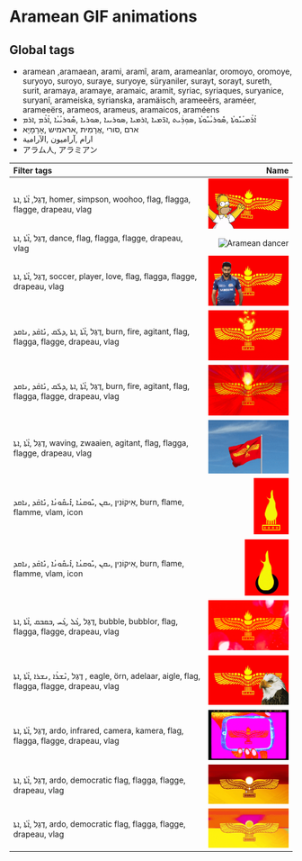 # Aramean GIF animations

## Global tags

- aramean ,aramaean, arami, aramî, aram, arameanlar, oromoyo, oromoye, suryoyo, suroyo, suraye, suryoye, süryaniler, surayt, sorayt, sureth, surit, aramaya, aramaye, aramaic, aramit, syriac, syriaques, suryanice, suryanî, arameiska, syrianska, aramäisch, arameeërs, araméer, arameeërs, arameos, arameus, aramaicos, araméens
- ܐܳܪܳܡܝܳܝܽܘܬܳܐ ,ܣܽܘܪܝܳܝܽܘܬܳܐ ,ܣܘܼܪܲܝܬ ,ܐܪ̈ܡܝܐ ,ܐܪܡܝܐ ,ܣܘܪܝܝܐ ,ܣܘܪܝܐ ,ܣܽܘܪܝܳܝܳܐ ,ܐܳܪܳܡ ,ܐܪܡ
- ארם ,סורי ,אֲרָמִית ,אראמיש ,אָרָמָיָא
- ارام ,آراميون ,الآرامية
- アラム人, アラミアン

| Filter tags | Name |
| :-- | --: |
| דֶגֶל, ܐܳܬܳܐ ,ܐܬܐ, homer, simpson, woohoo, flag, flagga, flagge, drapeau, vlag | <img src="aramean-homer.gif" alt="Aramean homer flag" style="max-height: 100px"> |
| דֶגֶל ,ܐܳܬܳܐ ,ܐܬܐ, dance, flag, flagga, flagge, drapeau, vlag | <img src="aramean-dancer.gif" alt="Aramean dancer" style="max-height: 100px"> |
| דֶגֶל ,ܐܳܬܳܐ ,ܐܬܐ, soccer, player, love, flag, flagga, flagge, drapeau, vlag | <img src="aramean-soccer-love.gif" alt="Aramean flag soccer player love" style="max-height: 100px"> |
| דֶגֶל ,ܐܳܬܳܐ ,ܐܬܐ ,ܕܠܰܩ ,ܢܺܐܩܰܕ ,ܢܐܩܕ, burn, fire, agitant, flag, flagga, flagge, drapeau, vlag | <img src="aramean-burning-flag1.gif" alt="Aramean burning flag" style="max-height: 100px"> |
| דֶגֶל ,ܐܳܬܳܐ ,ܐܬܐ ,ܕܠܰܩ ,ܢܺܐܩܰܕ ,ܢܐܩܕ, burn, fire, agitant, flag, flagga, flagge, drapeau, vlag | <img src="aramean-burning-flag2.gif" alt="Aramean burning flag" style="max-height: 100px"> |
| דֶגֶל ,ܐܳܬܳܐ ,ܐܬܐ, waving, zwaaien, agitant, flag, flagga, flagge, drapeau, vlag | <img src="aramean-waving-flag.gif" alt="Aramean waving flag" style="max-height: 100px"> |
| אִיקוֹנִין ,ܝܩܢ ,ܝܽܘܩܢܳܐ ,ܐܺܝܩܽܘܢܳܐ ,ܢܺܐܩܰܕ ,ܢܐܩܕ, burn, flame, flamme, vlam, icon | <img src="aramean-burning-icon1.gif" alt="Aramean butning icon" style="max-height: 100px"> |
| אִיקוֹנִין ,ܝܩܢ ,ܝܽܘܩܢܳܐ ,ܐܺܝܩܽܘܢܳܐ ,ܢܺܐܩܰܕ ,ܢܐܩܕ, burn, flame, flamme, vlam, icon | <img src="aramean-burning-icon2.gif" alt="Aramean burning icon" style="max-height: 100px"> |
| דֶגֶל ,ܓܳܠ ,ܓܳܚ ,ܒܩܒܩ ,ܐܳܬܳܐ ,ܐܬܐ, bubble, bubblor, flag, flagga, flagge, drapeau, vlag | <img src="aramean-bubble-flag1.gif" alt="Aramean bubble flag" style="max-height: 100px"> |
| דֶגֶל ,ܢܶܫܪܳܐ ,ܢܫܪܐ ,ܐܳܬܳܐ ,ܐܬܐ , eagle, örn, adelaar, aigle, flag, flagga, flagge, drapeau, vlag | <img src="aramean-eagle1.gif" alt="Aramean eagle" style="max-height: 100px"> |
| דֶגֶל ,ܐܳܬܳܐ ,ܐܬܐ, ardo, infrared, camera, kamera, flag, flagga, flagge, drapeau, vlag | <img src="aramean-infrared.gif" alt="Aramean infrared flag" style="max-height: 100px"> |
| דֶגֶל ,ܐܳܬܳܐ ,ܐܬܐ, ardo, democratic flag, flagga, flagge, drapeau, vlag | <img src="aramean-ardo-democratic1.gif" alt="Aramean Democratic Organization" style="max-height: 100px"> |
| דֶגֶל ,ܐܳܬܳܐ ,ܐܬܐ, ardo, democratic flag, flagga, flagge, drapeau, vlag | <img src="aramean-ardo-democratic2.gif" alt="Aramean Democratic Organization" style="max-height: 100px"> |
